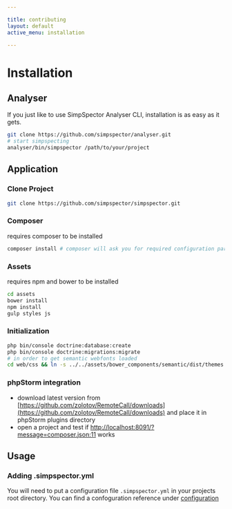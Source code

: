 ```yaml
---

title: contributing
layout: default
active_menu: installation

---
```


# Installation

## Analyser

If you just like to use SimpSpector Analyser CLI, installation is as easy as it gets.

```bash
git clone https://github.com/simpspector/analyser.git
# start simpspecting
analyser/bin/simpspector /path/to/your/project
```

## Application

### Clone Project

```bash
git clone https://github.com/simpspector/simpspector.git
```

### Composer

requires composer to be installed

```bash
composer install # composer will ask you for required configuration paramters
```

### Assets

requires npm and bower to be installed

```bash
cd assets
bower install
npm install
gulp styles js
```

### Initialization

```bash
php bin/console doctrine:database:create
php bin/console doctrine:migrations:migrate
# in order to get semantic webfonts loaded
cd web/css && ln -s ../../assets/bower_components/semantic/dist/themes .
```

### phpStorm integration

* download latest version from [https://github.com/zolotov/RemoteCall/downloads](https://github.com/zolotov/RemoteCall/downloads) and place it in phpStorm plugins directory
* open a project and test if [http://localhost:8091/?message=composer.json:11](http://localhost:8091/?message=composer.json:11) works


## Usage

### Adding .simpspector.yml

You will need to put a configuration file `.simpspector.yml` in your projects root directory. You can find a confoguration reference under [configuration](/configuration)
